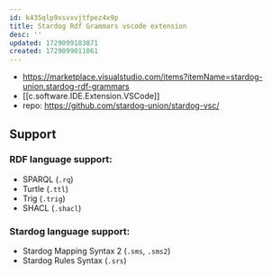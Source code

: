 ```yaml
---
id: k435qlp9xsvxvjtfpez4x9p
title: Stardog Rdf Grammars vscode extension
desc: ''
updated: 1729099183871
created: 1729099011061
---
```


- https://marketplace.visualstudio.com/items?itemName=stardog-union.stardog-rdf-grammars
- [[c.software.IDE.Extension.VSCode]]
- repo: https://github.com/stardog-union/stardog-vsc/

## Support

### RDF language support:

-   SPARQL (`.rq`)
-   Turtle (`.ttl`)
-   Trig (`.trig`)
-   SHACL (`.shacl`)

### Stardog language support:

-   Stardog Mapping Syntax 2 (`.sms`, `.sms2`)
-   Stardog Rules Syntax (`.srs`)